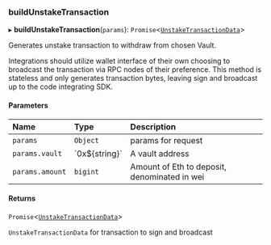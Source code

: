 ### buildUnstakeTransaction

▸ **buildUnstakeTransaction**(`params`): `Promise`\<[`UnstakeTransactionData`](../interfaces/UnstakeTransactionData.md)\>

Generates unstake transaction to withdraw from chosen Vault.

Integrations should utilize wallet interface of their own choosing to
broadcast the transaction via RPC nodes of their preference. This method
is stateless and only generates transaction bytes, leaving sign and broadcast
up to the code integrating SDK.

#### Parameters

| Name            | Type             | Description                                  |
| :-------------- | :--------------- | :------------------------------------------- |
| `params`        | `Object`         | params for request                           |
| `params.vault`  | \`0x$\{string}\` | A vault address                              |
| `params.amount` | `bigint`         | Amount of Eth to deposit, denominated in wei |

#### Returns

`Promise`\<[`UnstakeTransactionData`](../interfaces/UnstakeTransactionData.md)\>

`UnstakeTransactionData` for transaction to sign and broadcast